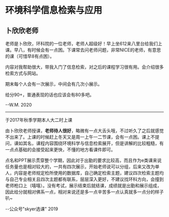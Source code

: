 # 环境科学信息检索与应用

## 卜欣欣老师

老师是卜欣欣，环科院的一位老师，老师人超级好！早上坐612来八里台给我们上课。早八，有时候会有一点困。下课常去问老师问题，非常NICE的老师，有意思的课（可惜早8有点困）。

内容对我帮助很大，带我入门了信息检索，对之后的课程学习很有用。会介绍很多检索方式与网站。

期末每个人会有一次展示，中间会有几次小展示。

给分90+，普通表现的话也应该会有80多吧。

--W.M. 2020

---

于2017年秋季学期本人大二时上课

由卜欣欣老师授课，**老师待人很好**，略微有一点大舌头哦，不过听久了之后就感觉不出来了。上课的时候赶上冬天又是周一上午一二节课，会有一点困。课上不提问，课如其名，课程内容围绕环境科学与信息检索展开，但是讲解的比较粗糙，有一点点基础的会接受起来更快，不懂的地方看课件即可。

点名和PPT展示贯穿整个学期，因此对于出勤的要求比较高，而且作为e类课来说任务量也是相对较大的，一共有四次展示，开始老师说可以分组，后来又改为单人，内容是老师规定检所使用的数据库，自己确定检索主题，建议四次检索主题均与自己专业相关且四次主题都有联系，层层深入更好，不建议找环科方向，会撞到老师枪口上（嘻嘻）。没有考试，展示结束后就结课，成绩就是出勤和展示组成，因此给分就相对佛系一点，相对来说还是多一点辛苦多一点认真就多一点分的样子叭~

--公众号"skyer选课" 2019

